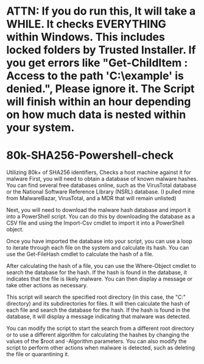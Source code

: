 # ATTN: If you do run this, It will take a WHILE. It checks EVERYTHING within Windows. This includes locked folders by Trusted Installer. If you get errors like "Get-ChildItem : Access to the path 'C:\example' is denied.", Please ignore it. The Script will finish within an hour depending on how much data is nested within your system.

# 80k-SHA256-Powershell-check
Utilizing 80k+ of SHA256 identifiers, Checks a host machine against it for malware
First, you will need to obtain a database of known malware hashes. You can find several free databases online, such as the VirusTotal database or the National Software Reference Library (NSRL) database. (I pulled mine from MalwareBazar, VirusTotal, and a MDR that will remain unlisted)

Next, you will need to download the malware hash database and import it into a PowerShell script. You can do this by downloading the database as a CSV file and using the Import-Csv cmdlet to import it into a PowerShell object.

Once you have imported the database into your script, you can use a loop to iterate through each file on the system and calculate its hash. You can use the Get-FileHash cmdlet to calculate the hash of a file.

After calculating the hash of a file, you can use the Where-Object cmdlet to search the database for the hash. If the hash is found in the database, it indicates that the file is likely malware. You can then display a message or take other actions as necessary.

This script will search the specified root directory (in this case, the "C:" directory) and its subdirectories for files. It will then calculate the hash of each file and search the database for the hash. If the hash is found in the database, it will display a message indicating that malware was detected.

You can modify the script to start the search from a different root directory or to use a different algorithm for calculating the hashes by changing the values of the $root and -Algorithm parameters. You can also modify the script to perform other actions when malware is detected, such as deleting the file or quarantining it.
